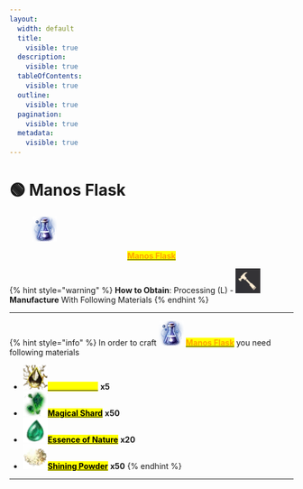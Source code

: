 ```yaml
---
layout:
  width: default
  title:
    visible: true
  description:
    visible: true
  tableOfContents:
    visible: true
  outline:
    visible: true
  pagination:
    visible: true
  metadata:
    visible: true
---
```


# 🟢 Manos Flask

<figure><img src="../../.gitbook/assets/image (6).png" alt=""><figcaption></figcaption></figure>

<p align="center"><a href="https://bdocodex.com/us/item/705548/"><mark style="color:orange;"><strong>Manos Flask</strong></mark></a></p>

<p align="center"></p>

{% hint style="warning" %}
**How to Obtain**: Processing (L) - <img src="../../.gitbook/assets/QQ截图20221109033029.png" alt="" data-size="line"> **Manufacture** With Following Materials
{% endhint %}

***

{% hint style="info" %}
In order to craft <img src="../../.gitbook/assets/image (7).png" alt="" data-size="line"> [<mark style="color:orange;">**Manos Flask**</mark>](https://bdocodex.com/us/item/705548/) you need following materials

* <img src="../../.gitbook/assets/image (8).png" alt="" data-size="line">[<mark style="color:yellow;">**Manos Stone**</mark>](https://bdocodex.com/us/item/4915/) **x5**
* <img src="../../.gitbook/assets/image (10).png" alt="" data-size="line">[<mark style="color:$info;">**Magical Shard**</mark>](https://bdocodex.com/us/item/4918/) **x50**
* <img src="../../.gitbook/assets/image (11).png" alt="" data-size="line">[<mark style="color:$info;">**Essence of Nature**</mark>](https://bdocodex.com/us/item/5206/) **x20**
* <img src="../../.gitbook/assets/image (12).png" alt="" data-size="line">[<mark style="color:$info;">**Shining Powder**</mark>](https://bdocodex.com/us/item/9733/) **x50**
{% endhint %}

***
